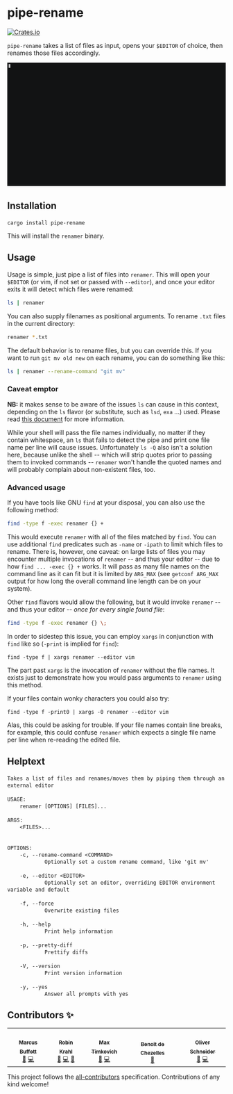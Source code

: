 # pipe-rename

[![Crates.io](https://img.shields.io/crates/v/pipe-rename)](https://crates.io/crates/pipe-rename)

`pipe-rename` takes a list of files as input, opens your `$EDITOR` of choice, then
renames those files accordingly.

![](renamer.gif)

## Installation

`cargo install pipe-rename`

This will install the `renamer` binary.

## Usage

Usage is simple, just pipe a list of files into `renamer`. This will open your
`$EDITOR` (or vim, if not set or passed with `--editor`), and once your editor
exits it will detect which files were renamed:

```bash
ls | renamer
```

You can also supply filenames as positional arguments. To rename `.txt` files
in the current directory:

```bash
renamer *.txt
```

The default behavior is to rename files, but you can override this. If you want
to run `git mv old new` on each rename, you can do something like this:

```bash
ls | renamer --rename-command "git mv"
```

### Caveat emptor

**NB:** it makes sense to be aware of the issues `ls` can cause in this
context, depending on the `ls` flavor (or substitute, such as `lsd`, `exa`
...) used. Please read [this document](https://web.archive.org/web/20230102124738/http://mywiki.wooledge.org/ParsingLs)
for more information.

While your shell will pass the file names individually, no matter if they
contain whitespace, an `ls` that fails to detect the pipe and print one file
name per line will cause issues. Unfortunately `ls -Q` also isn't a solution
here, because unlike the shell -- which will strip quotes prior to passing
them to invoked commands -- `renamer` won't handle the quoted names and will
probably complain about non-existent files, too.

### Advanced usage

If you have tools like GNU `find` at your disposal, you can also use the
following method:

```bash
find -type f -exec renamer {} +
```

This would execute `renamer` with all of the files matched by `find`. You can
use additional `find` predicates such as `-name` or `-ipath` to limit which
files to rename. There is, however, one caveat: on large lists of files you
may encounter multiple invocations of `renamer` -- and thus your editor -- due
to how `find ... -exec {} +` works. It will pass as many file names on the
command line as it can fit but it is limited by `ARG_MAX` (see `getconf ARG_MAX`
output for how long the overall command line length can be on your system).

Other `find` flavors would allow the following, but it would invoke `renamer`
-- and thus your editor -- *once for every single found file*:

```bash
find -type f -exec renamer {} \;
```

In order to sidestep this issue, you can employ `xargs` in conjunction with
`find` like so (`-print` is implied for `find`):

```
find -type f | xargs renamer --editor vim
```

The part past `xargs` is the invocation of `renamer` without the file names.
It exists just to demonstrate how you would pass arguments to `renamer` using
this method.

If your files contain wonky characters you could also try:

```
find -type f -print0 | xargs -0 renamer --editor vim
```

Alas, this could be asking for trouble. If your file names contain line breaks,
for example, this could confuse `renamer` which expects a single file name per
line when re-reading the edited file.

## Helptext

```
Takes a list of files and renames/moves them by piping them through an external editor

USAGE:
    renamer [OPTIONS] [FILES]...

ARGS:
    <FILES>...


OPTIONS:
    -c, --rename-command <COMMAND>
            Optionally set a custom rename command, like 'git mv'

    -e, --editor <EDITOR>
            Optionally set an editor, overriding EDITOR environment variable and default

    -f, --force
            Overwrite existing files

    -h, --help
            Print help information

    -p, --pretty-diff
            Prettify diffs

    -V, --version
            Print version information

    -y, --yes
            Answer all prompts with yes
```

## Contributors ✨

<!-- ALL-CONTRIBUTORS-LIST:START - Do not remove or modify this section -->
<!-- prettier-ignore-start -->
<!-- markdownlint-disable -->
<table>
  <tr>
    <td align="center"><a href="https://mbuffett.com/"><img src="https://avatars3.githubusercontent.com/u/1834328?v=4?s=100" width="100px;" alt=""/><br /><sub><b>Marcus Buffett</b></sub></a><br /><a href="#ideas-marcusbuffett" title="Ideas, Planning, & Feedback">🤔</a> <a href="https://github.com/marcusbuffett/pipe-rename/commits?author=marcusbuffett" title="Code">💻</a></td>
    <td align="center"><a href="https://git.ireas.org/"><img src="https://avatars2.githubusercontent.com/u/165115?v=4?s=100" width="100px;" alt=""/><br /><sub><b>Robin Krahl</b></sub></a><br /><a href="#ideas-robinkrahl" title="Ideas, Planning, & Feedback">🤔</a> <a href="https://github.com/marcusbuffett/pipe-rename/commits?author=robinkrahl" title="Code">💻</a> <a href="https://github.com/marcusbuffett/pipe-rename/issues?q=author%3Arobinkrahl" title="Bug reports">🐛</a></td>
    <td align="center"><a href="https://timkovi.ch/"><img src="https://avatars.githubusercontent.com/u/651077?v=4?s=100" width="100px;" alt=""/><br /><sub><b>Max Timkovich</b></sub></a><br /><a href="#ideas-mtimkovich" title="Ideas, Planning, & Feedback">🤔</a> <a href="https://github.com/marcusbuffett/pipe-rename/commits?author=mtimkovich" title="Code">💻</a></td>
    <td align="center"><a href="https://github.com/bew"><img src="https://avatars.githubusercontent.com/u/9730330?v=4?s=100" width="100px;" alt=""/><br /><sub><b>Benoit de Chezelles</b></sub></a><br /><a href="#ideas-bew" title="Ideas, Planning, & Feedback">🤔</a></td>
    <td align="center"><a href="https://assarbad.net/"><img src="https://avatars.githubusercontent.com/u/3238620?v=4?s=100" width="100px;" alt=""/><br /><sub><b>Oliver Schneider</b></sub></a><br /><a href="#ideas-assarbad" title="Ideas, Planning, & Feedback">🤔</a> <a href="https://github.com/marcusbuffett/pipe-rename/commits?author=assarbad" title="Code">💻</a></td>
  </tr>
</table>

<!-- markdownlint-restore -->
<!-- prettier-ignore-end -->

<!-- ALL-CONTRIBUTORS-LIST:END -->

This project follows the [all-contributors](https://github.com/all-contributors/all-contributors) specification. Contributions of any kind welcome!
